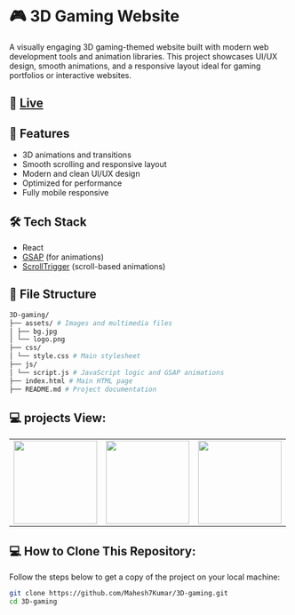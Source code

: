 # 🎮 3D Gaming Website

A visually engaging 3D gaming-themed website built with modern web development tools and animation libraries. This project showcases UI/UX design, smooth animations, and a responsive layout ideal for gaming portfolios or interactive websites.

## 🧠 [Live](https://3d-gaming.netlify.app/)

## 🚀 Features

- 3D animations and transitions
- Smooth scrolling and responsive layout
- Modern and clean UI/UX design
- Optimized for performance
- Fully mobile responsive

## 🛠️ Tech Stack

- React
- [GSAP](https://greensock.com/gsap/) (for animations)
- [ScrollTrigger](https://greensock.com/scrolltrigger/) (scroll-based animations)

## 📁 File Structure

```bash
3D-gaming/
├── assets/ # Images and multimedia files
│ ├── bg.jpg
│ └── logo.png
├── css/
│ └── style.css # Main stylesheet
├── js/
│ └── script.js # JavaScript logic and GSAP animations
├── index.html # Main HTML page
├── README.md # Project documentation
```
## 💻 projects View:
<center>
<table>
  <tr>
    <td><img src="https://github.com/Mahesh7Kumar/Job-Market-Analysis-System/blob/main/frontend/src/assets/Screenshot%202025-06-26%20104505.png" width="150"/></td>
    <td><img src="https://github.com/Mahesh7Kumar/Job-Market-Analysis-System/blob/main/frontend/src/assets/Screenshot%202025-06-26%20114220.png" width="150"/></td>
    <td><img src="https://github.com/Mahesh7Kumar/Job-Market-Analysis-System/blob/main/frontend/src/assets/Screenshot%202025-06-26%20114409.png" width="150"/></td>
  </tr>
</table>
</center>

## 💻 How to Clone This Repository:
Follow the steps below to get a copy of the project on your local machine:

```bash
git clone https://github.com/Mahesh7Kumar/3D-gaming.git
cd 3D-gaming
```
